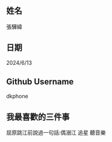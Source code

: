 姓名
----
張驊緯

日期
----
2024/6/13

Github Username
---------------
dkphone

我最喜歡的三件事
---------------
屈原跳江前說過一句話:偶溺江 追星 聽音樂